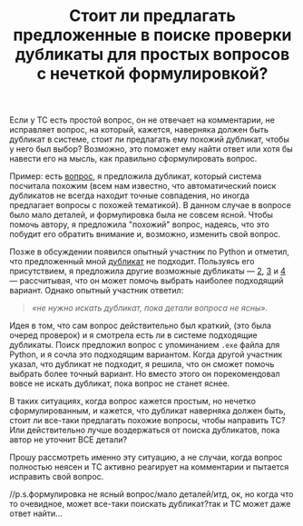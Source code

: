 ﻿---
title: "Стоит ли предлагать предложенные в поиске проверки дубликаты для простых вопросов с нечеткой формулировкой?"
se.owner.user_id: 264178
se.owner.display_name: "Dev18"
se.owner.link: "https://ru.meta.stackoverflow.com/users/264178/dev18"
se.link: "https://ru.meta.stackoverflow.com/questions/14449/%d0%a1%d1%82%d0%be%d0%b8%d1%82-%d0%bb%d0%b8-%d0%bf%d1%80%d0%b5%d0%b4%d0%bb%d0%b0%d0%b3%d0%b0%d1%82%d1%8c-%d0%bf%d1%80%d0%b5%d0%b4%d0%bb%d0%be%d0%b6%d0%b5%d0%bd%d0%bd%d1%8b%d0%b5-%d0%b2-%d0%bf%d0%be%d0%b8%d1%81%d0%ba%d0%b5-%d0%bf%d1%80%d0%be%d0%b2%d0%b5%d1%80%d0%ba%d0%b8-%d0%b4%d1%83%d0%b1%d0%bb%d0%b8%d0%ba%d0%b0%d1%82%d1%8b-%d0%b4%d0%bb%d1%8f-%d0%bf%d1%80%d0%be%d1%81%d1%82%d1%8b%d1%85-%d0%b2%d0%be%d0%bf%d1%80%d0%be%d1%81%d0%be"
se.question_id: 14449
se.post_type: question
---
<p>Если у ТС есть простой вопрос, он не отвечает на комментарии, не исправляет вопрос, на который, кажется, наверняка должен быть дубликат в системе, стоит ли предлагать ему похожий дубликат, чтобы у него был выбор? Возможно, это поможет ему найти ответ или хотя бы навести его на мысль, как правильно сформулировать вопрос.</p>
<p>Пример: есть <a href="https://ru.stackoverflow.com/q/1599763/264178">вопрос</a>, я предложила дубликат, который система посчитала похожим (всем нам известно, что автоматический поиск дубликатов не всегда находит точные совпадения, но иногда предлагает вопросы с похожей тематикой). В данном случае в вопросе было мало деталей, и формулировка была не совсем ясной. Чтобы помочь автору, я предложила &quot;похожий&quot; вопрос, надеясь, что это побудит его обратить внимание и, возможно, изменить свой вопрос.</p>
<p>Позже в обсуждении появился опытный участник по Python и отметил, что предложенный мной <a href="https://ru.stackoverflow.com/q/877213/264178">дубликат</a> не подходит. Пользуясь его присутствием, я предложила другие возможные дубликаты — <a href="https://ru.stackoverflow.com/q/877213/264178">2</a>, <a href="https://ru.stackoverflow.com/q/869375/264178">3</a> и <a href="https://ru.stackoverflow.com/q/1126020/264178">4</a> — рассчитывая, что он может помочь выбрать наиболее подходящий вариант. Однако опытный участник ответил:</p>
<blockquote>
<p><em>«не нужно искать дубликат, пока детали вопроса не ясны».</em></p>
</blockquote>
<p>Идея в том, что сам вопрос действительно был краткий, (это была очеред проверок) и я смотрела есть ли в системе подходящие дубликаты. Поиск предложил вопрос с упоминанием <code>.exe</code> файла для Python, и я сочла это подходящим вариантом. Когда другой участник указал, что дубликат не подходит, я решила, что он сможет помочь выбрать более точный вариант. Но вместо этого он порекомендовал вовсе не искать дубликат, пока вопрос не станет яснее.</p>
<p>В таких ситуациях, когда вопрос кажется простым, но нечетко сформулированным, и кажется, что дубликат наверняка должен быть, стоит ли все-таки предлагать похожие вопросы, чтобы направить ТС? Или действительно лучше воздержаться от поиска дубликатов, пока автор не уточнит ВСЕ детали?</p>
<p>Прошу рассмотреть именно эту ситуацию, а не случаи, когда вопрос полностью неясен и ТС активно реагирует на комментарии и пытается исправить свой вопрос.</p>
<p>//p.s.формулировка не ясный вопрос/мало деталей/итд, ок, но когда что то очевидное, может все-таки поискать дубликат?так и ТС может даже ответ найти...</p>
